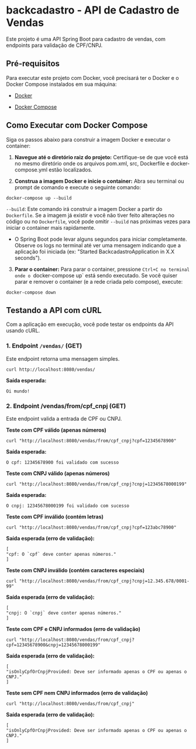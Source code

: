 # backcadastro - API de Cadastro de Vendas
Este projeto é uma API Spring Boot para cadastro de vendas, com endpoints para validação de CPF/CNPJ.

## Pré-requisitos
Para executar este projeto com Docker, você precisará ter o Docker e o Docker Compose instalados em sua máquina:

- [Docker](https://docs.docker.com/get-docker/)

- [Docker Compose](https://docs.docker.com/compose/install/)

## Como Executar com Docker Compose
Siga os passos abaixo para construir a imagem Docker e executar o container:

1. **Navegue até o diretório raiz do projeto:**
Certifique-se de que você está no mesmo diretório onde os arquivos pom.xml, src, Dockerfile e docker-compose.yml estão localizados.

2. **Construa a imagem Docker e inicie o container:**
Abra seu terminal ou prompt de comando e execute o seguinte comando:

```shell
docker-compose up --build
```

`--build`: Este comando irá construir a imagem Docker a partir do `Dockerfile`. Se a imagem já existir e você não tiver feito alterações no código ou no `Dockerfile`, você pode omitir `--build` nas próximas vezes para iniciar o container mais rapidamente.

- O Spring Boot pode levar alguns segundos para iniciar completamente. Observe os logs no terminal até ver uma mensagem indicando que a aplicação foi iniciada (ex: "Started BackcadastroApplication in X.X seconds").

3. **Parar o container:**
Para parar o container, pressione `Ctrl+C no terminal onde o `docker-compose up` está sendo executado. Se você quiser parar e remover o container (e a rede criada pelo compose), execute:

```shell
docker-compose down
```

## Testando a API com cURL
Com a aplicação em execução, você pode testar os endpoints da API usando cURL.

### 1. Endpoint `/vendas/` (GET)
Este endpoint retorna uma mensagem simples.

```shell
curl http://localhost:8080/vendas/
```

**Saída esperada:**

```
Oi mundo!
```

### 2. Endpoint /vendas/from/cpf_cnpj (GET)
Este endpoint valida a entrada de CPF ou CNPJ.

**Teste com CPF válido (apenas números)**
```
curl "http://localhost:8080/vendas/from/cpf_cnpj?cpf=12345678900"
```

**Saída esperada:**

```
O cpf: 12345678900 foi validado com sucesso
```

**Teste com CNPJ válido (apenas números)**
```
curl "http://localhost:8080/vendas/from/cpf_cnpj?cnpj=12345678000199"
```

**Saída esperada:**

```
O cnpj: 12345678000199 foi validado com sucesso
```

**Teste com CPF inválido (contém letras)**
```
curl "http://localhost:8080/vendas/from/cpf_cnpj?cpf=123abc78900"
```

**Saída esperada (erro de validação):**
```
[
"cpf: O `cpf` deve conter apenas números."
]
```

**Teste com CNPJ inválido (contém caracteres especiais)**
```
curl "http://localhost:8080/vendas/from/cpf_cnpj?cnpj=12.345.678/0001-99"
```

**Saída esperada (erro de validação):**

```
[
"cnpj: O `cnpj` deve conter apenas números."
]
```

**Teste com CPF e CNPJ informados (erro de validação)**
```
curl "http://localhost:8080/vendas/from/cpf_cnpj?cpf=12345678900&cnpj=12345678000199"
```

**Saída esperada (erro de validação):**

```
[
"isOnlyCpfOrCnpjProvided: Deve ser informado apenas o CPF ou apenas o CNPJ."
]
```

**Teste sem CPF nem CNPJ informados (erro de validação)**
```
curl "http://localhost:8080/vendas/from/cpf_cnpj"
```

**Saída esperada (erro de validação):**

```
[
"isOnlyCpfOrCnpjProvided: Deve ser informado apenas o CPF ou apenas o CNPJ."
]
```
